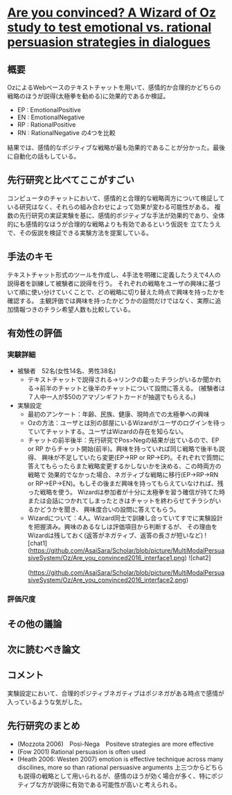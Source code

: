 # [Are you convinced? A Wizard of Oz study to test emotional vs. rational persuasion strategies in dialogues](https://reader.elsevier.com/reader/sd/pii/S0747563215302867token=3BB72B9B045EA41FB55B0B6EC2AD966E2476F3255DB6826DC994223B3B8EC1143B018CDCC71C7F90EC2C8DECDC41ADCD)

## 概要
OzによるWebベースのテキストチャットを用いて、感情的か合理的かどちらの戦略のほうが説得(太極拳を勧める)に効果的であるか検証。
* EP : EmotionalPositive
* EN : EmotionalNegative
* RP : RationalPositive
* RN : RationalNegative の4つを比較

結果では、感情的なポジティブな戦略が最も効果的であることが分かった。最後に自動化の話もしている。

## 先行研究と比べてここがすごい
コンピュータのチャットにおいて、感情的と合理的な戦略両方について検証している研究はなく、それらの組み合わせによって効果が変わる可能性がある。
複数の先行研究の実証実験を基に、感情的ポジティブな手法が効果的であり、全体的にも感情的なほうが合理的な戦略よりも有効であるという仮説を
立てたうえで、その仮説を検証できる実験方法を提案している。

## 手法のキモ
テキストチャット形式のツールを作成し、4手法を明確に定義したうえで4人の説得者を訓練して被験者に説得を行う。
それぞれの戦略をユーザの興味に基づいて順に使い分けていくことで、どの戦略に切り替えた時点で興味を持ったかを確認する。
主観評価では興味を持ったかどうかの設問だけではなく、実際に追加情報つきのチラシ希望人数も比較している。

## 有効性の評価

### 実験詳細
* 被験者　52名(女性14名、男性38名)
  * テキストチャットで説得される→リンクの載ったチラシがいるか聞かれる→前半のチャットと後半のチャットについて設問に答える。
  (被験者は７人中一人が$50のアマゾンギフトカードが抽選でもらえる。)
* 実験設定
  * 最初のアンケート：年齢、民族、健康、現時点での太極拳への興味
  * Ozの方法：ユーザとは別の部屋にいるWizardがユーザのログインを待っていてチャットする。ユーザはWizardの存在を知らない。
  * チャットの前半後半：先行研究でPos>Negの結果が出ているので、EP or RP からチャット開始(前半)。興味を持っていれば同じ戦略で後半も説得、
  興味が不足していたら変更(EP→RP or RP→EP)。それぞれで質問に答えてもらったらまた戦略変更するかしないかを決める、この時両方の戦略で
  効果的でなかった場合、ネガティブな戦略に移行(EP→RP→RN or RP→EP→EN)。もしその後まだ興味を持ってもらえていなければ、残った戦略を使う。
  Wizardは参加者が十分に太極拳を習う確信が持てた時または会話につかれてしまったときはチャットを終わらせてチラシがいるかどうかを聞き、
  興味度合いの設問に答えてもらう。
   * Wizardについて：4人。Wizard同士で訓練し合っていてすでに実験設計を把握済み。興味のあるなしは評価項目から判断するが、
   その理由をWizardは残しておく(返答がネガティブ、返答の長さが短いなど)
![chat1]<img  width="160px">(https://github.com/AsaiSara/Scholar/blob/picture/MultiModalPersuasiveSystem/Oz/Are_you_convinced2016_interface1.png)
![chat2]<img  width="160px">(https://github.com/AsaiSara/Scholar/blob/picture/MultiModalPersuasiveSystem/Oz/Are_you_convinced2016_interface2.png)

### 評価尺度


## その他の議論

## 次に読むべき論文

## コメント
実験設定において、合理的ポジティブネガティブはポジネガがある時点で感情が入っているような気がした。

## 先行研究のまとめ
* (Mozzota 2006)　Posi-Nega　Positeve strategies are more effective
* (Fow 2001) Rational persuasion is often used
* (Heath 2006: Westen 2007) emotion is effective technique across many discilines, more so than rational persuasive arguments
上三つからどちらも説得の戦略として用いられるが、感情のほうが効く場合が多く、特にポジティブな方が説得に有効である可能性が高いと考えられる。

